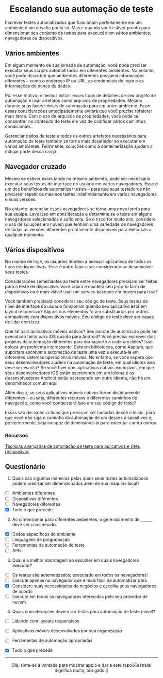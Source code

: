 <h1 align="center">
Escalando sua automação de teste
</h1>

Escrever testes automatizados que funcionam perfeitamente em um ambiente é um desafio por si só. Mas e quando você estiver pronto para dimensionar seu conjunto de testes para execução em vários ambientes, navegadores ou dispositivos.

## Vários ambientes

Em algum momento de sua jornada de automação, você pode precisar executar seus scripts automatizados em diferentes ambientes. No entanto, você pode descobrir que ambientes diferentes possuem informações diferentes – como o endereço IP ou URL, as credenciais de login e as informações do banco de dados.

Por esse motivo, é melhor extrair esses tipos de detalhes de seu projeto de automação e usar artefatos como arquivos de propriedades. Mesmo durante suas fases iniciais de automação para um único ambiente. Fazer essas considerações antecipadamente evitará que você precise refatorar mais tarde. Com o uso de arquivos de propriedades, você pode se concentrar no conteúdo do teste em vez de codificar vários caminhos condicionais.

Gerenciar dados de teste e todos os outros artefatos necessários para automação de teste também se torna mais desafiador ao executar em vários ambientes. Felizmente, soluções como a conteinerização ajudam a mitigar parte dessa carga.

## Navegador cruzado

Mesmo se estiver executando no mesmo ambiente, pode ser necessário executar seus testes de interface do usuário em vários navegadores. Esse é um dos benefícios de automatizar testes – para que seus testadores não precisem repetir os mesmos testes indefinidamente em vários navegadores e suas versões.

No entanto, gerenciar esses navegadores se torna uma nova tarefa para sua equipe. Leve isso em consideração e determine se o teste em alguns navegadores selecionados é suficiente. Se o risco for muito alto, considere o uso de soluções em nuvem que tenham uma variedade de navegadores de todas as versões diferentes prontamente disponíveis para execução a qualquer momento.


## Vários dispositivos

No mundo de hoje, os usuários tendem a acessar aplicativos de todos os tipos de dispositivos. Esse é outro fator a ser considerado ao desenvolver seus testes.

Considerações semelhantes ao teste entre navegadores precisam ser feitas para o teste de dispositivo. Você criará e manterá seu próprio farm de dispositivos ou é mais viável usar um serviço baseado em nuvem para isso?

Você também precisará considerar seu código de teste. Seus testes de nível de interface do usuário funcionam quando seu aplicativo está em layout responsivo? Alguns dos elementos foram substituídos por outros compatíveis com dispositivos móveis. Seu código de teste deve ser capaz de lidar com isso.

Que tal para aplicativos móveis nativos? Seu pacote de automação pode ser executado tanto para iOS quanto para Android? Você precisa escrever dois projetos de automação diferentes para dar suporte a cada um deles? Isso coloca um problema interessante. Existem bibliotecas, como Appium, que suportam escrever a automação de teste uma vez e executá-la em diferentes sistemas operacionais móveis. No entanto, se você espera que seus desenvolvedores ajudem na automação de teste, em qual idioma isso deve ser escrito? Se você tiver dois aplicativos nativos exclusivos, em que seus desenvolvedores iOS estão escrevendo em um idioma e os desenvolvedores Android estão escrevendo em outro idioma, não há um denominador comum aqui.

Além disso, se seus aplicativos móveis nativos forem distintamente diferentes – ou seja, diferentes recursos e diferentes caminhos de navegação, como você conquistará isso em seu código de teste?

Essas são decisões críticas que precisam ser tomadas desde o início, para que você não siga o caminho da automação de um desses dispositivos e, posteriormente, seja incapaz de dimensioná-lo para executar contra outros.

### Recursos

[Técnicas avançadas de automação de teste para aplicativos e sites responsivos](https://www.youtube.com/watch?v=20pJpyv5vQE  "Técnicas avançadas de automação de teste para aplicativos e sites responsivos")


## Questionário 

1. Quais são algumas maneiras pelas quais seus testes automatizados podem precisar ser dimensionados além de sua máquina local?
- [ ] Ambientes diferentes
- [ ] Dispositivos diferentes
- [ ] Navegadores diferentes
- [x] Tudo o que precede
 
 2. Ao dimensionar para diferentes ambientes, o gerenciamento de ______ deve ser considerado.
- [x] Dados específicos do ambiente
- [ ] Linguagens de programação
- [ ] Ferramentas de automação de teste
- [ ] APIs

 3. Qual é a melhor abordagem ao escolher em quais navegadores executar?
- [ ] Os testes são automatizados; executado em todos os navegadores!
- [ ] Execute apenas no navegador que é mais fácil de automatizar para
- [x] Considere suas necessidades de negócios e escolha seus navegadores de acordo
- [ ] Execute em todos os navegadores oferecidos pelo seu provedor de nuvem

 4. Quais considerações devem ser feitas para automação de teste móvel?
- [ ] Lidando com layouts responsivos
- [ ] Aplicativos móveis desenvolvidos por sua organização
- [ ] Ferramentas de automação apropriadas
- [x] Tudo o que precede



--------
<p align="center">
 Olá, sinta-se à vontade para mostrar apoio e dar a este repo<img src="https://img.icons8.com/fluency/20/null/star.png"/>estrela! Significa muito, obrigado :) 
</p>
